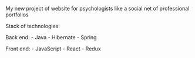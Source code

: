 My new project of website for psychologists like a social net of professional portfolios

Stack of technologies:

Back end: - Java
          - Hibernate
          - Spring
          
Front end: - JavaScript
           - React
           - Redux
